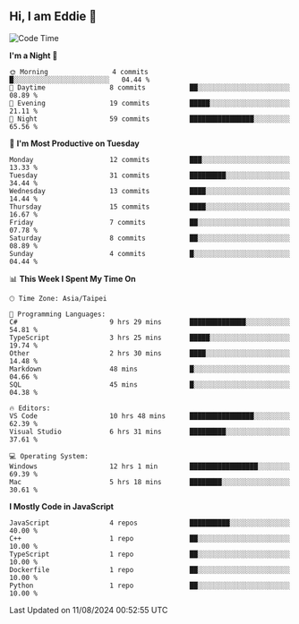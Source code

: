 ## Hi, I am Eddie 👋

<!--START_SECTION:waka-->
![Code Time](http://img.shields.io/badge/Code%20Time-260%20hrs%2028%20mins-blue)

**I'm a Night 🦉** 

```text
🌞 Morning                4 commits           █░░░░░░░░░░░░░░░░░░░░░░░░   04.44 % 
🌆 Daytime                8 commits           ██░░░░░░░░░░░░░░░░░░░░░░░   08.89 % 
🌃 Evening                19 commits          █████░░░░░░░░░░░░░░░░░░░░   21.11 % 
🌙 Night                  59 commits          ████████████████░░░░░░░░░   65.56 % 
```
📅 **I'm Most Productive on Tuesday** 

```text
Monday                   12 commits          ███░░░░░░░░░░░░░░░░░░░░░░   13.33 % 
Tuesday                  31 commits          █████████░░░░░░░░░░░░░░░░   34.44 % 
Wednesday                13 commits          ████░░░░░░░░░░░░░░░░░░░░░   14.44 % 
Thursday                 15 commits          ████░░░░░░░░░░░░░░░░░░░░░   16.67 % 
Friday                   7 commits           ██░░░░░░░░░░░░░░░░░░░░░░░   07.78 % 
Saturday                 8 commits           ██░░░░░░░░░░░░░░░░░░░░░░░   08.89 % 
Sunday                   4 commits           █░░░░░░░░░░░░░░░░░░░░░░░░   04.44 % 
```


📊 **This Week I Spent My Time On** 

```text
🕑︎ Time Zone: Asia/Taipei

💬 Programming Languages: 
C#                       9 hrs 29 mins       ██████████████░░░░░░░░░░░   54.81 % 
TypeScript               3 hrs 25 mins       █████░░░░░░░░░░░░░░░░░░░░   19.74 % 
Other                    2 hrs 30 mins       ████░░░░░░░░░░░░░░░░░░░░░   14.48 % 
Markdown                 48 mins             █░░░░░░░░░░░░░░░░░░░░░░░░   04.66 % 
SQL                      45 mins             █░░░░░░░░░░░░░░░░░░░░░░░░   04.38 % 

🔥 Editors: 
VS Code                  10 hrs 48 mins      ████████████████░░░░░░░░░   62.39 % 
Visual Studio            6 hrs 31 mins       █████████░░░░░░░░░░░░░░░░   37.61 % 

💻 Operating System: 
Windows                  12 hrs 1 min        █████████████████░░░░░░░░   69.39 % 
Mac                      5 hrs 18 mins       ████████░░░░░░░░░░░░░░░░░   30.61 % 
```

**I Mostly Code in JavaScript** 

```text
JavaScript               4 repos             ██████████░░░░░░░░░░░░░░░   40.00 % 
C++                      1 repo              ██░░░░░░░░░░░░░░░░░░░░░░░   10.00 % 
TypeScript               1 repo              ██░░░░░░░░░░░░░░░░░░░░░░░   10.00 % 
Dockerfile               1 repo              ██░░░░░░░░░░░░░░░░░░░░░░░   10.00 % 
Python                   1 repo              ██░░░░░░░░░░░░░░░░░░░░░░░   10.00 % 
```




 Last Updated on 11/08/2024 00:52:55 UTC
<!--END_SECTION:waka-->
